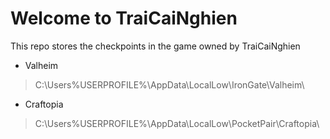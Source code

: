 # Welcome to TraiCaiNghien

This repo stores the checkpoints in the game owned by TraiCaiNghien

- Valheim
 >C:\Users\%USERPROFILE%\AppData\LocalLow\IronGate\Valheim\

- Craftopia
 >C:\Users\%USERPROFILE%\AppData\LocalLow\PocketPair\Craftopia\


